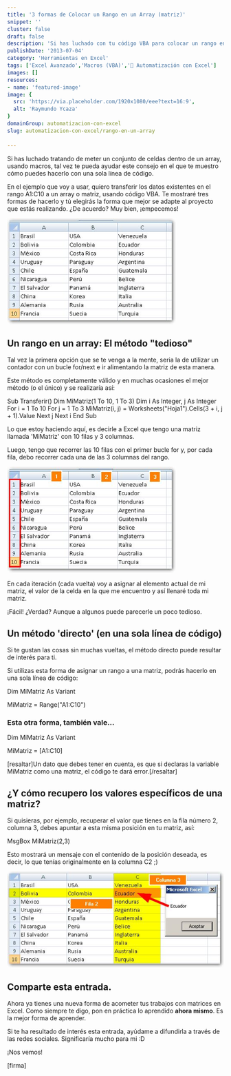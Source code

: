 ```yaml
---
title: '3 formas de Colocar un Rango en un Array (matriz)'
snippet: ''
cluster: false
draft: false 
description: 'Si has luchado con tu código VBA para colocar un rango en un array (matriz) tal vez este artículo te resulte de mucha utilidad.'
publishDate: '2013-07-04'
category: 'Herramientas en Excel'
tags: ['Excel Avanzado','Macros (VBA)','🤖 Automatización con Excel']
images: []
resources: 
- name: 'featured-image'
image: {
  src: 'https://via.placeholder.com/1920x1080/eee?text=16:9',
  alt: 'Raymundo Ycaza'
}
domainGroup: automatizacion-con-excel
slug: automatizacion-con-excel/rango-en-un-array

---
```


Si has luchado tratando de meter un conjunto de celdas dentro de un array, usando macros, tal vez te pueda ayudar este consejo en el que te muestro cómo puedes hacerlo con una sola línea de código.

En el ejemplo que voy a usar, quiero transferir los datos existentes en el rango A1:C10 a un array o matriz, usando código VBA. Te mostraré tres formas de hacerlo y tú elegirás la forma que mejor se adapte al proyecto que estás realizando. ¿De acuerdo? Muy bien, ¡empecemos!

[![Rango en un Array](images/como-colocar-un-rango-en-un-array-000032.jpg)](http://raymundoycaza.com/wp-content/uploads/como-colocar-un-rango-en-un-array-000032.jpg)

## Un rango en un array: El método "tedioso"

Tal vez la primera opción que se te venga a la mente, seria la de utilizar un contador con un bucle for/next e ir alimentando la matriz de esta manera.

Este método es completamente válido y en muchas ocasiones el mejor método (o el único) y se realizaría así:

Sub Transferir()
Dim MiMatriz(1 To 10, 1 To 3)
Dim i As Integer, j As Integer
For i \= 1 To 10
For j \= 1 To 3
MiMatriz(i, j) \= Worksheets("Hoja1").Cells(3 + i, j + 1).Value
Next j
Next i
End Sub

Lo que estoy haciendo aquí, es decirle a Excel que tengo una matriz llamada 'MiMatriz' con 10 filas y 3 columnas.

Luego, tengo que recorrer las 10 filas con el primer bucle for y, por cada fila, debo recorrer cada una de las 3 columnas del rango.

[![Rango en un Array](images/como-colocar-un-rango-en-un-array-000033.jpg)](http://raymundoycaza.com/wp-content/uploads/como-colocar-un-rango-en-un-array-000033.jpg)

En cada iteración (cada vuelta) voy a asignar al elemento actual de mi matriz, el valor de la celda en la que me encuentro y así llenaré toda mi matriz.

¡Fácil! ¿Verdad? Aunque a algunos puede parecerle un poco tedioso.

## Un método 'directo' (en una sola línea de código)

Si te gustan las cosas sin muchas vueltas, el método directo puede resultar de interés para ti.

Si utilizas esta forma de asignar un rango a una matriz, podrás hacerlo en una sola línea de código:

Dim MiMatriz As Variant

MiMatriz \= Range("A1:C10")

### Esta otra forma, también vale...

Dim MiMatriz As Variant

MiMatriz \= \[A1:C10\]

\[resaltar\]Un dato que debes tener en cuenta, es que si declaras la variable MiMatriz como una matriz, el código te dará error.\[/resaltar\]

## ¿Y cómo recupero los valores específicos de una matriz?

Si quisieras, por ejemplo, recuperar el valor que tienes en la fila número 2, columna 3, debes apuntar a esta misma posición en tu matriz, así:

MsgBox MiMatriz(2,3)

Esto mostrará un mensaje con el contenido de la posición deseada, es decir, lo que tenías originalmente en la columna C2 ;)

[![Rango en un Array](images/como-colocar-un-rango-en-un-array-000034.jpg)](http://raymundoycaza.com/wp-content/uploads/como-colocar-un-rango-en-un-array-000034.jpg)

## Comparte esta entrada.

Ahora ya tienes una nueva forma de acometer tus trabajos con matrices en Excel. Como siempre te digo, pon en práctica lo aprendido **ahora mismo**. Es la mejor forma de aprender.

Si te ha resultado de interés esta entrada, ayúdame a difundirla a través de las redes sociales. Significaría mucho para mi :D

¡Nos vemos!

\[firma\]
